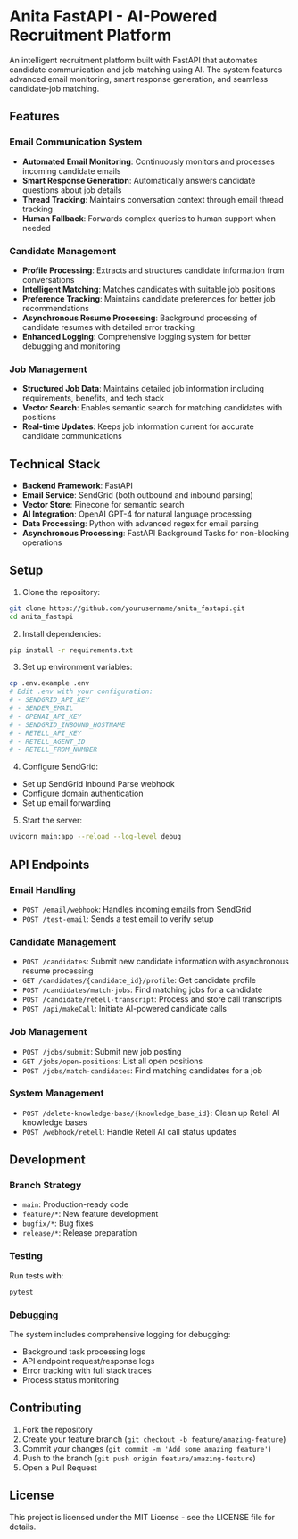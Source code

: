 # Anita FastAPI - AI-Powered Recruitment Platform

An intelligent recruitment platform built with FastAPI that automates candidate communication and job matching using AI. The system features advanced email monitoring, smart response generation, and seamless candidate-job matching.

## Features

### Email Communication System

- **Automated Email Monitoring**: Continuously monitors and processes incoming candidate emails
- **Smart Response Generation**: Automatically answers candidate questions about job details
- **Thread Tracking**: Maintains conversation context through email thread tracking
- **Human Fallback**: Forwards complex queries to human support when needed

### Candidate Management

- **Profile Processing**: Extracts and structures candidate information from conversations
- **Intelligent Matching**: Matches candidates with suitable job positions
- **Preference Tracking**: Maintains candidate preferences for better job recommendations
- **Asynchronous Resume Processing**: Background processing of candidate resumes with detailed error tracking
- **Enhanced Logging**: Comprehensive logging system for better debugging and monitoring

### Job Management

- **Structured Job Data**: Maintains detailed job information including requirements, benefits, and tech stack
- **Vector Search**: Enables semantic search for matching candidates with positions
- **Real-time Updates**: Keeps job information current for accurate candidate communications

## Technical Stack

- **Backend Framework**: FastAPI
- **Email Service**: SendGrid (both outbound and inbound parsing)
- **Vector Store**: Pinecone for semantic search
- **AI Integration**: OpenAI GPT-4 for natural language processing
- **Data Processing**: Python with advanced regex for email parsing
- **Asynchronous Processing**: FastAPI Background Tasks for non-blocking operations

## Setup

1. Clone the repository:

```bash
git clone https://github.com/yourusername/anita_fastapi.git
cd anita_fastapi
```

2. Install dependencies:

```bash
pip install -r requirements.txt
```

3. Set up environment variables:

```bash
cp .env.example .env
# Edit .env with your configuration:
# - SENDGRID_API_KEY
# - SENDER_EMAIL
# - OPENAI_API_KEY
# - SENDGRID_INBOUND_HOSTNAME
# - RETELL_API_KEY
# - RETELL_AGENT_ID
# - RETELL_FROM_NUMBER
```

4. Configure SendGrid:

- Set up SendGrid Inbound Parse webhook
- Configure domain authentication
- Set up email forwarding

5. Start the server:

```bash
uvicorn main:app --reload --log-level debug
```

## API Endpoints

### Email Handling

- `POST /email/webhook`: Handles incoming emails from SendGrid
- `POST /test-email`: Sends a test email to verify setup

### Candidate Management

- `POST /candidates`: Submit new candidate information with asynchronous resume processing
- `GET /candidates/{candidate_id}/profile`: Get candidate profile
- `POST /candidates/match-jobs`: Find matching jobs for a candidate
- `POST /candidate/retell-transcript`: Process and store call transcripts
- `POST /api/makeCall`: Initiate AI-powered candidate calls

### Job Management

- `POST /jobs/submit`: Submit new job posting
- `GET /jobs/open-positions`: List all open positions
- `POST /jobs/match-candidates`: Find matching candidates for a job

### System Management

- `POST /delete-knowledge-base/{knowledge_base_id}`: Clean up Retell AI knowledge bases
- `POST /webhook/retell`: Handle Retell AI call status updates

## Development

### Branch Strategy

- `main`: Production-ready code
- `feature/*`: New feature development
- `bugfix/*`: Bug fixes
- `release/*`: Release preparation

### Testing

Run tests with:

```bash
pytest
```

### Debugging

The system includes comprehensive logging for debugging:

- Background task processing logs
- API endpoint request/response logs
- Error tracking with full stack traces
- Process status monitoring

## Contributing

1. Fork the repository
2. Create your feature branch (`git checkout -b feature/amazing-feature`)
3. Commit your changes (`git commit -m 'Add some amazing feature'`)
4. Push to the branch (`git push origin feature/amazing-feature`)
5. Open a Pull Request

## License

This project is licensed under the MIT License - see the LICENSE file for details.
